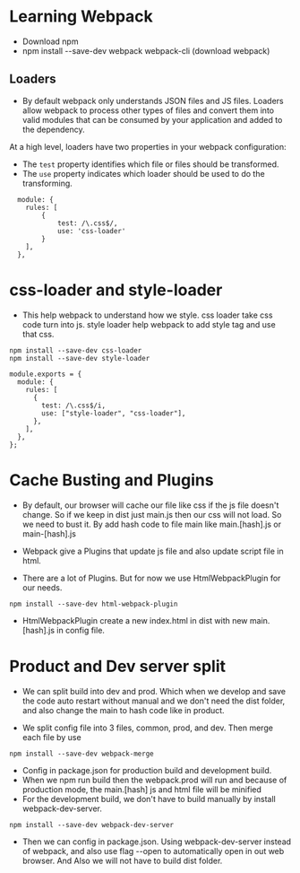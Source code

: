 # Learning Webpack  

- Download npm
- npm install --save-dev webpack webpack-cli (download webpack)

## Loaders
- By default webpack only understands JSON files and JS files. Loaders allow webpack to process other types of files and convert them into valid modules that can be consumed by your application and added to the dependency.


At a high level, loaders have two properties in your webpack configuration:

- The `test` property identifies which file or files should be transformed.
- The `use` property indicates which loader should be used to do the transforming.

```
  module: {
    rules: [
        { 
            test: /\.css$/, 
            use: 'css-loader' 
        }
    ],
  },
```

# css-loader and style-loader
- This help webpack to understand how we style. css loader take css code turn into js. style loader help webpack to add style tag and use that css.

```
npm install --save-dev css-loader
npm install --save-dev style-loader
```

```
module.exports = {
  module: {
    rules: [
      {
        test: /\.css$/i,
        use: ["style-loader", "css-loader"],
      },
    ],
  },
};
```

# Cache Busting and Plugins
- By default, our browser will cache our file like css if the js file doesn't change. So if we keep in dist just main.js then our css will not load. So we need to bust it. By add hash code to file main like main.[hash].js or main-[hash].js
- Webpack give a Plugins that update js file and also update script file in html.

- There are a lot of Plugins. But for now we use HtmlWebpackPlugin for our needs.

```
npm install --save-dev html-webpack-plugin
```

- HtmlWebpackPlugin create a new index.html in dist with new main.[hash].js in config file.

# Product and Dev server split
- We can split build into dev and prod. Which when we develop and save the code auto restart without manual and we don't need the dist folder, and also change the main to hash code like in product.

- We split config file into 3 files, common, prod, and dev. Then merge each file by use 

```
npm install --save-dev webpack-merge
```
- Config in package.json for production build and development build.
- When we npm run build then the webpack.prod will run and because of production mode, the main.[hash] js and html file will be minified
- For the development build, we don't have to build manually by install webpack-dev-server.

```
npm install --save-dev webpack-dev-server
```
- Then we can config in package.json. Using webpack-dev-server instead of webpack, and also use flag --open to automatically open in out web browser. And Also we will not have to build dist folder.